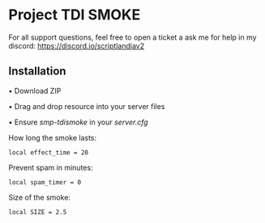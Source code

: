 # Project TDI SMOKE
For all support questions, feel free to open a ticket a ask me for help in my discord: https://discord.io/scriptlandiav2

## Installation
• Download ZIP

• Drag and drop resource into your server files

• Ensure *smp-tdismoke* in your *server.cfg*






How long the smoke lasts:
```
local effect_time = 20
```
Prevent spam in minutes:
```
local spam_timer = 0
```
Size of the smoke:
```
local SIZE = 2.5
```
